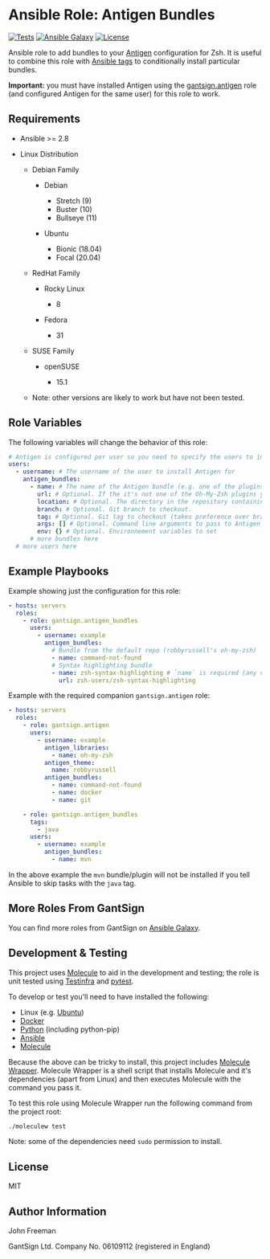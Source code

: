 Ansible Role: Antigen Bundles
=============================

[![Tests](https://github.com/gantsign/ansible_role_antigen_bundles/workflows/Tests/badge.svg)](https://github.com/gantsign/ansible_role_antigen_bundles/actions?query=workflow%3ATests)
[![Ansible Galaxy](https://img.shields.io/badge/ansible--galaxy-gantsign.antigen__bundles-blue.svg)](https://galaxy.ansible.com/gantsign/antigen_bundles)
[![License](https://img.shields.io/badge/license-MIT-blue.svg)](https://raw.githubusercontent.com/gantsign/ansible_role_antigen_bundles/master/LICENSE)

Ansible role to add bundles to your [Antigen](http://antigen.sharats.me/)
configuration for Zsh. It is useful to combine this role with
[Ansible tags](https://docs.ansible.com/ansible/latest/user_guide/playbooks_tags.html)
to conditionally install particular bundles.

**Important:** you must have installed Antigen using the
[gantsign.antigen](https://galaxy.ansible.com/gantsign/antigen) role (and
configured Antigen for the same user) for this role to work.

Requirements
------------

* Ansible >= 2.8

* Linux Distribution

    * Debian Family

        * Debian

            * Stretch (9)
            * Buster (10)
            * Bullseye (11)

        * Ubuntu

            * Bionic (18.04)
            * Focal (20.04)

    * RedHat Family

        * Rocky Linux

            * 8

        * Fedora

            * 31

    * SUSE Family

        * openSUSE

            * 15.1

    * Note: other versions are likely to work but have not been tested.

Role Variables
--------------

The following variables will change the behavior of this role:

```yaml
# Antigen is configured per user so you need to specify the users to install it for
users:
  - username: # The username of the user to install Antigen for
    antigen_bundles:
      - name: # The name of the Antigen bundle (e.g. one of the plugins that come with Oh-My-Zsh)
        url: # Optional. If the it's not one of the Oh-My-Zsh plugins you must specify the URL (use owner/repo shorthand for GitHub)
        location: # Optional. The directory in the repository containing the plugin
        branch: # Optional. Git branch to checkout.
        tag: # Optional. Git tag to checkout (takes preference over branch)
        args: [] # Optional. Command line arguments to pass to Antigen
        env: {} # Optional. Environnement variables to set
      # more bundles here
  # more users here
```

Example Playbooks
-----------------

Example showing just the configuration for this role:

```yaml
- hosts: servers
  roles:
    - role: gantsign.antigen_bundles
      users:
        - username: example
          antigen_bundles:
            # Bundle from the default repo (robbyrussell's oh-my-zsh)
            - name: command-not-found
            # Syntax highlighting bundle
            - name: zsh-syntax-highlighting # `name` is required (any valid file name will do so long as it's unique for the bundles)
              url: zsh-users/zsh-syntax-highlighting
```

Example with the required companion `gantsign.antigen` role:

```yaml
- hosts: servers
  roles:
    - role: gantsign.antigen
      users:
        - username: example
          antigen_libraries:
            - name: oh-my-zsh
          antigen_theme:
            name: robbyrussell
          antigen_bundles:
            - name: command-not-found
            - name: docker
            - name: git

    - role: gantsign.antigen_bundles
      tags:
        - java
      users:
        - username: example
          antigen_bundles:
            - name: mvn
```

In the above example the `mvn` bundle/plugin will not be installed if you tell
Ansible to skip tasks with the `java` tag.

More Roles From GantSign
------------------------

You can find more roles from GantSign on
[Ansible Galaxy](https://galaxy.ansible.com/gantsign).

Development & Testing
---------------------

This project uses [Molecule](http://molecule.readthedocs.io/) to aid in the
development and testing; the role is unit tested using
[Testinfra](http://testinfra.readthedocs.io/) and
[pytest](http://docs.pytest.org/).

To develop or test you'll need to have installed the following:

* Linux (e.g. [Ubuntu](http://www.ubuntu.com/))
* [Docker](https://www.docker.com/)
* [Python](https://www.python.org/) (including python-pip)
* [Ansible](https://www.ansible.com/)
* [Molecule](http://molecule.readthedocs.io/)

Because the above can be tricky to install, this project includes
[Molecule Wrapper](https://github.com/gantsign/molecule-wrapper). Molecule
Wrapper is a shell script that installs Molecule and it's dependencies (apart
from Linux) and then executes Molecule with the command you pass it.

To test this role using Molecule Wrapper run the following command from the
project root:

```bash
./moleculew test
```

Note: some of the dependencies need `sudo` permission to install.

License
-------

MIT

Author Information
------------------

John Freeman

GantSign Ltd.
Company No. 06109112 (registered in England)
